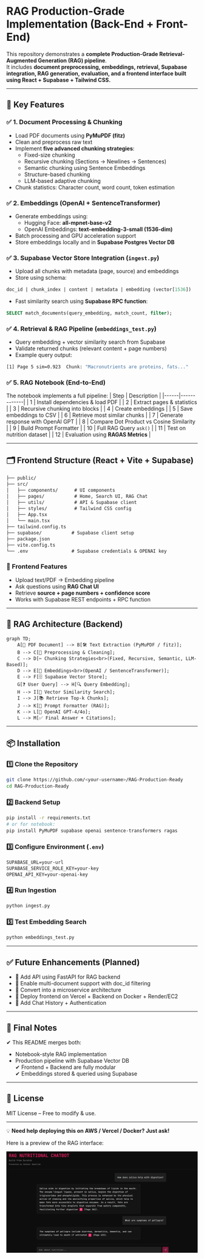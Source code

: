 # RAG Production-Grade Implementation (Back-End + Front-End)

This repository demonstrates a **complete Production-Grade Retrieval-Augmented Generation (RAG) pipeline**.  
It includes **document preprocessing, embeddings, retrieval, Supabase integration, RAG generation, evaluation, and a frontend interface built using React + Supabase + Tailwind CSS.**

---

## 🚀 Key Features

### ✅ 1. Document Processing & Chunking
- Load PDF documents using **PyMuPDF (fitz)**
- Clean and preprocess raw text
- Implement **five advanced chunking strategies**:
  - Fixed-size chunking  
  - Recursive chunking (Sections → Newlines → Sentences)  
  - Semantic chunking using Sentence Embeddings  
  - Structure-based chunking  
  - LLM-based adaptive chunking  
- Chunk statistics: Character count, word count, token estimation

### ✅ 2. Embeddings (OpenAI + SentenceTransformer)
- Generate embeddings using:
  - Hugging Face: **all-mpnet-base-v2**
  - OpenAI Embeddings: **text-embedding-3-small (1536-dim)**
- Batch processing and GPU acceleration support
- Store embeddings locally and in **Supabase Postgres Vector DB**

### ✅ 3. Supabase Vector Store Integration (`ingest.py`)
- Upload all chunks with metadata (page, source) and embeddings
- Store using schema:
```sql
doc_id | chunk_index | content | metadata | embedding (vector[1536])
```
- Fast similarity search using **Supabase RPC function**:
```sql
SELECT match_documents(query_embedding, match_count, filter);
```

### ✅ 4. Retrieval & RAG Pipeline (`embeddings_test.py`)
- Query embedding + vector similarity search from Supabase
- Validate returned chunks (relevant content + page numbers)
- Example query output:
```bash
[1] Page 5 sim=0.923  Chunk: "Macronutrients are proteins, fats..."
```

### ✅ 5. RAG Notebook (End-to-End)
The notebook implements a full pipeline:
| Step | Description |
|------|-------------|
| 1    | Install dependencies & load PDF |
| 2    | Extract pages & statistics |
| 3    | Recursive chunking into blocks |
| 4    | Create embeddings |
| 5    | Save embeddings to CSV |
| 6    | Retrieve most similar chunks |
| 7    | Generate response with OpenAI GPT |
| 8    | Compare Dot Product vs Cosine Similarity |
| 9    | Build Prompt Formatter |
| 10   | Full RAG Query `ask()` |
| 11   | Test on nutrition dataset |
| 12   | Evaluation using **RAGAS Metrics** |

---

## 🗂 Frontend Structure (React + Vite + Supabase)

```
├── public/
├── src/
│   ├── components/      # UI components
│   ├── pages/           # Home, Search UI, RAG Chat
│   ├── utils/           # API & Supabase client
│   ├── styles/          # Tailwind CSS config
│   ├── App.tsx
│   └── main.tsx
├── tailwind.config.ts
├── supabase/           # Supabase client setup
├── package.json
├── vite.config.ts
└── .env                # Supabase credentials & OPENAI key
```

### 🎯 Frontend Features
- Upload text/PDF → Embedding pipeline
- Ask questions using **RAG Chat UI**
- Retrieve **source + page numbers + confidence score**
- Works with Supabase REST endpoints + RPC function

---

## 🧠 RAG Architecture (Backend)

```mermaid
graph TD;
    A[📄 PDF Document] --> B[🛠 Text Extraction (PyMuPDF / fitz)];
    B --> C[🧹 Preprocessing & Cleaning];
    C --> D[✂️ Chunking Strategies<br>(Fixed, Recursive, Semantic, LLM-Based)];
    D --> E[🔢 Embeddings<br>(OpenAI / SentenceTransformer)];
    E --> F[🗄 Supabase Vector Store];
    G[❓ User Query] --> H[🔍 Query Embedding];
    H --> I[📌 Vector Similarity Search];
    I --> J[📚 Retrieve Top-k Chunks];
    J --> K[🧠 Prompt Formatter (RAG)];
    K --> L[🤖 OpenAI GPT-4/4o];
    L --> M[✅ Final Answer + Citations];
```

---

## 📦 Installation

### 1️⃣ Clone the Repository
```bash
git clone https://github.com/<your-username>/RAG-Production-Ready
cd RAG-Production-Ready
```

### 2️⃣ Backend Setup
```bash
pip install -r requirements.txt
# or for notebook:
pip install PyMuPDF supabase openai sentence-transformers ragas
```

### 3️⃣ Configure Environment (`.env`)
```
SUPABASE_URL=your-url
SUPABASE_SERVICE_ROLE_KEY=your-key
OPENAI_API_KEY=your-openai-key
```

### 4️⃣ Run Ingestion
```bash
python ingest.py
```

### 5️⃣ Test Embedding Search
```bash
python embeddings_test.py
```

---

## ✅ Future Enhancements (Planned)
- 🔹 Add API using FastAPI for RAG backend  
- 🔹 Enable multi-document support with doc_id filtering  
- 🔹 Convert into a microservice architecture  
- 🔹 Deploy frontend on Vercel + Backend on Docker + Render/EC2  
- 🔹 Add Chat History + Authentication  

---

## 🏁 Final Notes
✔ This README merges both:
- Notebook-style RAG implementation  
- Production pipeline with Supabase Vector DB  
✔ Frontend + Backend are fully modular  
✔ Embeddings stored & queried using Supabase  

---

## 📄 License
MIT License – Free to modify & use.

---

💡 **Need help deploying this on AWS / Vercel / Docker? Just ask!**

Here is a preview of the RAG interface:

![RAG UI Screenshot](./assets/rag-ui.png)
